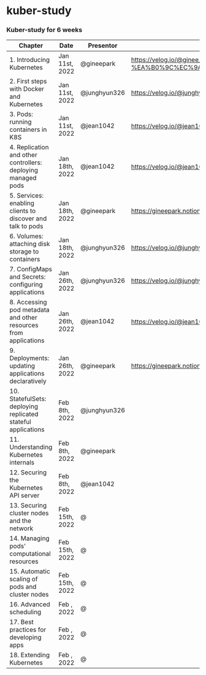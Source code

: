 # kuber-study

### Kuber-study for 6 weeks

| Chapter                                                         | Date           | Presentor    | Link                                                                                          |
| --------------------------------------------------------------- | -------------- | ------------ | --------------------------------------------------------------------------------------------- |
| 1. Introducing Kubernetes                                       | Jan 11st, 2022 | @gineepark   | https://velog.io/@ginee_park/%EC%BF%A0%EB%B2%84%EB%84%A4%ED%8B%B0%EC%8A%A4-%EA%B0%9C%EC%9A%94 |
| 2. First steps with Docker and Kubernetes                       | Jan 11st, 2022 | @junghyun326 | https://velog.io/@junghyun326/k8s-study-Chapter2.-First-steps-with-Docker-and-Kubernetes      |
| 3. Pods: running containers in K8S                              | Jan 11st, 2022 | @jean1042    | https://velog.io/@jean1042/Pods-K8S에서-구동되는-컨테이너들                                   |
| 4. Replication and other controllers: deploying managed pods    | Jan 18th, 2022 | @jean1042    | https://velog.io/@jean1042/Replication-Controllers-Pod를-항상-실행하도록-보장하기             |
| 5. Services: enabling clients to discover and talk to pods      | Jan 18th, 2022 | @gineepark   | https://gineepark.notion.site/5-f9cc932e55264010b15132fd588da708                              |
| 6. Volumes: attaching disk storage to containers                | Jan 18th, 2022 | @junghyun326 | https://velog.io/@junghyun326/kuber-study-Chapter6.-Volumes                                   |
| 7. ConfigMaps and Secrets: configuring applications             | Jan 26th, 2022 | @junghyun326 | https://velog.io/@junghyun326/kuber-study-Chapter7.-ConfigMaps-and-Secrets-2                 |
| 8. Accessing pod metadata and other resources from applications | Jan 26th, 2022 | @jean1042    | https://velog.io/@jean1042/pplication에서-pod의-metadata에-접근하기                           |
| 9. Deployments: updating applications declaratively             | Jan 26th, 2022 | @gineepark   | https://gineepark.notion.site/9-e7757c656b944bb68b9c4321dfbd955a                              |
| 10. StatefulSets: deploying replicated stateful applications    | Feb 8th, 2022  | @junghyun326 |                                                                                               |
| 11. Understanding Kubernetes internals                          | Feb 8th, 2022  | @gineepark   |                                                                                               |
| 12. Securing the Kubernetes API server                          | Feb 8th, 2022  | @jean1042    |                                                                                               |
| 13. Securing cluster nodes and the network                      | Feb 15th, 2022 | @            |                                                                                               |
| 14. Managing pods' computational resources                      | Feb 15th, 2022 | @            |                                                                                               |
| 15. Automatic scaling of pods and cluster nodes                 | Feb 15th, 2022 | @            |                                                                                               |
| 16. Advanced scheduling                                         | Feb , 2022     | @            |                                                                                               |
| 17. Best practices for developing apps                          | Feb , 2022     | @            |                                                                                               |
| 18. Extending Kubernetes                                        | Feb , 2022     | @            |                                                                                               |
